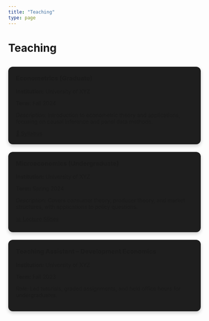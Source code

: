 ```yaml
---
title: "Teaching"
type: page
---
```


# Teaching

<div style="display: grid; grid-template-columns: repeat(auto-fit, minmax(280px, 1fr)); gap: 20px; margin-top: 2rem;">

  <!-- Course 1 -->
  <div style="background: #1e1e1e; padding: 20px; border-radius: 12px; box-shadow: 0 4px 10px rgba(0,0,0,0.2);">
    <h3 style="margin-top:0;">Econometrics (Graduate)</h3>
    <p><strong>Institution:</strong> University of XYZ</p>
    <p><strong>Term:</strong> Fall 2024</p>
    <p><em>Description:</em> Introduction to econometric theory and applications, focusing on causal inference and panel data methods.</p>
    <a href="/uploads/econometrics_syllabus.pdf" target="_blank">📄 Syllabus</a>
  </div>

  <!-- Course 2 -->
  <div style="background: #1e1e1e; padding: 20px; border-radius: 12px; box-shadow: 0 4px 10px rgba(0,0,0,0.2);">
    <h3 style="margin-top:0;">Microeconomics (Undergraduate)</h3>
    <p><strong>Institution:</strong> University of XYZ</p>
    <p><strong>Term:</strong> Spring 2024</p>
    <p><em>Description:</em> Covers consumer theory, producer theory, and market structures, with applications to policy questions.</p>
    <a href="/uploads/microeconomics_slides.pdf" target="_blank">📊 Lecture Slides</a>
  </div>

  <!-- Course 3 -->
  <div style="background: #1e1e1e; padding: 20px; border-radius: 12px; box-shadow: 0 4px 10px rgba(0,0,0,0.2);">
    <h3 style="margin-top:0;">Teaching Assistant – Development Economics</h3>
    <p><strong>Institution:</strong> University of XYZ</p>
    <p><strong>Term:</strong> Fall 2023</p>
    <p><em>Role:</em> Led tutorials, graded assignments, and held office hours for undergraduates.</p>
  </div>

</div>
